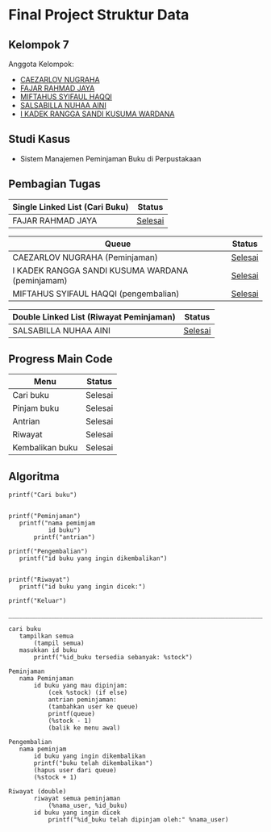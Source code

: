 # Final Project Struktur Data
## Kelompok 7
Anggota Kelompok:
- [CAEZARLOV NUGRAHA](https://github.com/CATSSRIN)
- [FAJAR RAHMAD JAYA](https://github.com/Fajar-RahmadJaya)
- [MIFTAHUS SYIFAUL HAQQI](https://github.com/MiftahusHaqqi)
- [SALSABILLA NUHAA AINI](https://github.com/SALSABILLANUHAAAINI)
- [I KADEK RANGGA SANDI KUSUMA WARDANA](https://github.com/ikadekrangga)

## Studi Kasus
- Sistem Manajemen Peminjaman Buku di Perpustakaan

## Pembagian Tugas
|Single Linked List (Cari Buku)| Status|
|------------------------------|-------|
|FAJAR RAHMAD JAYA             |[Selesai](https://github.com/CATSSRIN/Final-Project-Struktur-Data/blob/main/Pembagian%20Tugas/Cari%20Buku/Cari%20Buku.c)|

|Queue| Status|
|-----|-------|
|CAEZARLOV NUGRAHA (Peminjaman)|[Selesai](https://github.com/CATSSRIN/Final-Project-Struktur-Data/blob/main/Pembagian%20Tugas/peminjaman/menu%20peminjaman.c)|
|I KADEK RANGGA SANDI KUSUMA WARDANA (peminjamam)|[Selesai](https://github.com/CATSSRIN/Final-Project-Struktur-Data/blob/main/Pembagian%20Tugas/peminjaman/menu%20peminjaman.c)|
|MIFTAHUS SYIFAUL HAQQI (pengembalian)|[Selesai](https://github.com/CATSSRIN/Final-Project-Struktur-Data/blob/main/Pembagian%20Tugas/Pengembalian/Menu%20Pengembalian.c)|

|Double Linked List (Riwayat Peminjaman)|Status|
|----------------------------|------|
|SALSABILLA NUHAA AINI       |[Selesai](https://github.com/CATSSRIN/Final-Project-Struktur-Data/blob/main/Pembagian%20Tugas/riwayat/riwayat%20peminjaman.c)|

## Progress Main Code
|Menu|Status|
|------|------|
|Cari buku| Selesai |
|Pinjam buku| Selesai |
|Antrian| Selesai |
|Riwayat| Selesai |
|Kembalikan buku| Selesai |

 ## Algoritma
 ```
printf("Cari buku")


printf("Peminjaman")
    printf("nama pemimjam
            id buku")
        printf("antrian")

printf("Pengembalian")
    printf("id buku yang ingin dikembalikan")


printf("Riwayat")
    printf("id buku yang ingin dicek:")

printf("Keluar")

__________________________________________________________________________________

cari buku   
    tampilkan semua
        (tampil semua)
    masukkan id buku    
        printf("%id_buku tersedia sebanyak: %stock")

Peminjaman
    nama Peminjaman
        id buku yang mau dipinjam:
            (cek %stock) (if else)
            antrian peminjaman: 
            (tambahkan user ke queue)
            printf(queue)
            (%stock - 1)
            (balik ke menu awal)

Pengembalian
    nama peminjam
        id buku yang ingin dikembalikan
        printf("buku telah dikembalikan")
        (hapus user dari queue)
        (%stock + 1)

Riwayat (double)
        riwayat semua peminjaman
            (%nama_user, %id_buku)
        id buku yang ingin dicek
            printf("%id_buku telah dipinjam oleh:" %nama_user)
```
